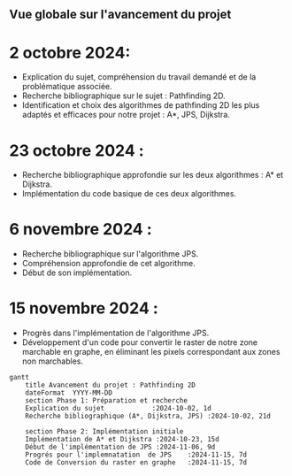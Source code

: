 ## Vue globale sur l'avancement du projet
# 2 octobre 2024: 
- Explication du sujet, compréhension du travail demandé et de la problématique associée.
- Recherche bibliographique sur le sujet : Pathfinding 2D.
- Identification et choix des algorithmes de pathfinding 2D les plus adaptés et efficaces pour notre projet : A*, JPS, Dijkstra.
# 23 octobre 2024 : 
- Recherche bibliographique approfondie sur les deux algorithmes : A* et Dijkstra.
- Implémentation du code basique de ces deux algorithmes.
# 6 novembre 2024 : 
- Recherche bibliographique sur l'algorithme JPS.
- Compréhension approfondie de cet algorithme.
- Début de son implémentation.
# 15 novembre 2024 : 
- Progrès dans l'implémentation de l'algorithme JPS.
- Développement d'un code pour convertir le raster de notre zone marchable en graphe, en éliminant les pixels correspondant aux zones non marchables.

```mermaid
gantt
    title Avancement du projet : Pathfinding 2D
    dateFormat  YYYY-MM-DD
    section Phase 1: Préparation et recherche
    Explication du sujet            :2024-10-02, 1d
    Recherche bibliographique (A*, Dijkstra, JPS) :2024-10-02, 21d
    
    section Phase 2: Implémentation initiale
    Implémentation de A* et Dijkstra :2024-10-23, 15d
    Début de l'implémentation de JPS :2024-11-06, 9d
    Progrés pour l'implemnatation  de JPS    :2024-11-15, 7d
    Code de Conversion du raster en graphe   :2024-11-15, 7d
